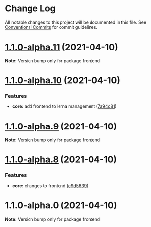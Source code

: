 # Change Log

All notable changes to this project will be documented in this file.
See [Conventional Commits](https://conventionalcommits.org) for commit guidelines.

# [1.1.0-alpha.11](https://github.com/shishirkh/lerna-tuts/compare/master-1.1.0-alpha.10...master-1.1.0-alpha.11) (2021-04-10)

**Note:** Version bump only for package frontend





# [1.1.0-alpha.10](https://github.com/shishirkh/lerna-tuts/compare/master-1.1.0-alpha.9...master-1.1.0-alpha.10) (2021-04-10)


### Features

* **core:** add frontend to lerna management ([7a94c81](https://github.com/shishirkh/lerna-tuts/commit/7a94c8194aec494e07525f83dd63c56333fcb472))





# [1.1.0-alpha.9](https://github.com/shishirkh/lerna-tuts/compare/master-1.1.0-alpha.8...master-1.1.0-alpha.9) (2021-04-10)

**Note:** Version bump only for package frontend





# [1.1.0-alpha.8](https://github.com/shishirkh/lerna-tuts/compare/master-1.1.0-alpha.7...master-1.1.0-alpha.8) (2021-04-10)


### Features

* **core:** changes to frontend ([c9d5639](https://github.com/shishirkh/lerna-tuts/commit/c9d56391f0ae1e411b374e0d3d2271283a69e72a))





# 1.1.0-alpha.0 (2021-04-10)

**Note:** Version bump only for package frontend
